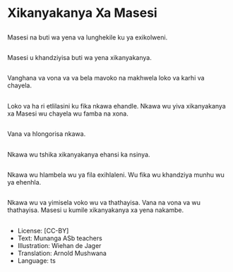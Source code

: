 # Xikanyakanya Xa Masesi

##
Masesi na buti wa yena va lunghekile ku ya exikolweni.

##
Masesi u khandziyisa buti wa yena xikanyakanya.

##
Vanghana va vona va va bela mavoko na makhwela loko va karhi va chayela.

##
Loko va ha ri etlilasini ku fika nkawa ehandle. Nkawa wu yiva xikanyakanya xa Masesi wu chayela wu famba na xona.

##
Vana va hlongorisa nkawa.

##
Nkawa wu tshika xikanyakanya ehansi ka nsinya.

##
Nkawa wu hlambela wu ya fila exihlaleni. Wu fika wu khandziya munhu wu ya ehenhla.

##
Nkawa wu va yimisela voko wu va thathayisa. Vana na vona va wu thathayisa. Masesi u kumile xikanyakanya xa yena nakambe.

##
* License: [CC-BY]
* Text: Munanga ASb teachers
* Illustration: Wiehan de Jager
* Translation: Arnold Mushwana
* Language: ts
